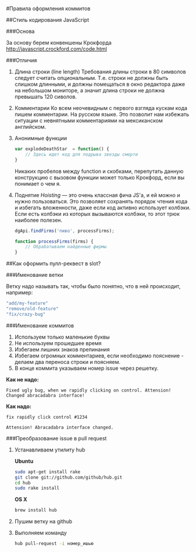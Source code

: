 #Правила оформления коммитов

##Стиль кодирования JavaScript

###Основа

За основу берем конвеншены Крокфорда <http://javascript.crockford.com/code.html>

###Отличия

1. Длина строки (line length)
Требования длины строки в 80 символов следует считать опциональным. Т.е. строки не должны быть слишком длинными, и должны помещаться в окно редактора даже на небольшом мониторе, а значит длина строки не должна превышать 120 сиволов.
2. Комментарии
Ко всем неочевидным с первого взгляда кускам кода пишем комментарии. На русском языке. Это позволит нам избежать ситуации с невнятными комментариями на мексиканском английском.
3. Анонимные функции

    ```javascript
    var explodeDeathStar  = function() {
        // Здесь идет код для подрыва звезды смерти
    }
    ```
    Никаких пробелов между function и скобками, перепутать данную конструкцию с вызовом функции может только Крокфорд, если вы понимает о чем я.
4. Поднятие
*Hoisting* — это очень классная фича JS'а, и ей можно и нужно пользоваться. Это позволяет сохранять порядок чтения кода и избегать вложенности, даже если код активно использует колбэки. Если есть колбэки из которых вызываются колбэки, то этот трюк наиболее полезен.

    ```javascript
    dgApi.findFirms('пиво', processFirms);

    function processFirms(firms) {
        // Обрабатываем найденные фирмы
    }
    ```



##Как оформить пулл-реквест в slot?

###Именование ветки

Ветку надо называть так, чтобы было понятно, что в ней происходит, например:

```javascript
"add/my-feature"
"remove/old-feature"
"fix/crazy-bug"
```

###Именование коммитов

1. Используем только маленькие буквы
2. Не используем прошедшее время
3. Избегаем лишних знаков препинания
4. Избегаем огромных комментариев, если необходимо пояснение - делаем два переноса строки и поясняем.
5. В конце коммита указываем номер issue через решетку.

**Как не надо:**

```
Fixed ugly bug, when we rapidly clicking on control. Attension! Changed abracadabra interface!
```
**Как надо:**

```
fix rapidly click control #1234

Attension! Abracadabra interface changed.
```
###Преобразование issue в pull request

1. Устанавливаем утилиту hub

    **Ubuntu**

    ```bash
    sudo apt-get install rake
    git clone git://github.com/github/hub.git
    cd hub
    sudo rake install
    ```
    **OS X**

    ```bash
    brew install hub
    ```
2. Пушим ветку на github
3. Выполняем команду

    ```bash
    hub pull-request -i номер_ишью
    ```
